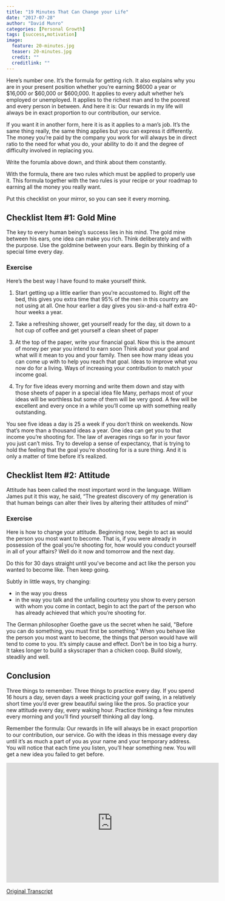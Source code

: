 ```yaml
---
title: "19 Minutes That Can Change your Life"
date: "2017-07-28"
author: "David Munro"
categories: [Personal Growth]
tags: [success,motivation]
image:
  feature: 20-minutes.jpg
  teaser: 20-minutes.jpg
  credit: ""
  creditlink: ""
---
```


Here’s number one. It’s the formula for getting rich. It also explains why you are in your present position whether you’re earning $6000 a year or $16,000 or $60,000 or $600,000. It applies to every adult whether he’s employed or unemployed. It applies to the richest man and to the poorest and every person in between. And here it is: Our rewards in my life will always be in exact proportion to our contribution, our service.


If you want it in another form, here it is as it applies to a man’s job. It’s the same thing really, the same thing applies but you can express it differently. The money you’re paid by the company you work for will always be in direct ratio to the need for what you do, your ability to do it and the degree of difficulty involved in replacing you.

Write the forumla above down, and think about them constantly.

With the formula, there are two rules which must be applied to properly use it. This formula together with the two rules is your recipe or your roadmap to earning all the money you really want.

Put this checklist on your mirror, so you can see it every morning.

## Checklist Item #1: Gold Mine
The key to every human being’s success lies in his mind. The gold mine between his ears, one idea can make you rich. Think deliberately and with the purpose. Use the goldmine between your ears. Begin by thinking of a special time every day.

### Exercise
Here’s the best way I have found to make yourself think. 

1. Start getting up a little earlier than you’re accustomed to. 
Right off the bed, this gives you extra time that 95% of the men in this country are not using at all. One hour earlier a day gives you six-and-a half extra 40-hour weeks a year.

2. Take a refreshing shower, get yourself ready for the day, sit down to a hot cup of coffee and get yourself a clean sheet of paper

3. At the top of the paper, write your financial goal. Now this is the amount of money per year you intend to earn soon
Think about your goal and what will it mean to you and your family. Then see how many ideas you can come up with to help you reach that goal. Ideas to improve what you now do for a living. Ways of increasing your contribution to match your income goal.

4. Try for five ideas every morning and write them down and stay with those sheets of paper in a special idea file
Many, perhaps most of your ideas will be worthless but some of them will be very good. A few will be excellent and every once in a while you’ll come up with something really outstanding.

You see five ideas a day is 25 a week if you don’t think on weekends. Now that’s more than a thousand ideas a year. One idea can get you to that income you’re shooting for. The law of averages rings so far in your favor you just can’t miss. Try to develop a sense of expectancy, that is trying to hold the feeling that the goal you’re shooting for is a sure thing. And it is only a matter of time before it’s realized.


## Checklist Item #2: Attitude
Attitude has been called the most important word in the language. William James put it this way, he said, “The greatest discovery of my generation is that human beings can alter their lives by altering their attitudes of mind”

### Exercise
Here is how to change your attitude. Beginning now, begin to act as would the person you most want to become. That is, if you were already in possession of the goal you’re shooting for, how would you conduct yourself in all of your affairs? Well do it now and tomorrow and the next day.

Do this for 30 days straight until you've become and act like the person you wanted to become like. Then keep going.

Subtly in little ways, try changing:
* in the way you dress
* in the way you talk and the unfailing courtesy you show to every person with whom you come in contact, begin to act the part of the person who has already achieved that which you’re shooting for.

The German philosopher Goethe gave us the secret when he said, "Before you can do something, you must first be something." When you behave like the person you most want to become, the things that person would have will tend to come to you. It’s simply cause and effect. Don’t be in too big a hurry. It takes longer to build a skyscraper than a chicken coop. Build slowly, steadily and well. 

## Conclusion

Three things to remember. Three things to practice every day. If you spend 16 hours a day, seven days a week practicing your golf swing, in a relatively short time you’d ever grew beautiful swing like the pros. So practice your new attitude every day, every waking hour. Practice thinking a few minutes every morning and you’ll find yourself thinking all day long.

Remember the formula: Our rewards in life will always be in exact proportion to our contribution, our service. Go with the ideas in this message every day until it’s as much a part of you as your name and your temporary address. You will notice that each time you listen, you’ll hear something new. You will get a new idea you failed to get before.

<iframe width="560" height="315" src="https://www.youtube.com/watch?v=6tbHYvH347A" frameborder="0" allowfullscreen></iframe>

[Original Transcript](https://singjupost.com/19-minutes-that-can-change-your-life-by-earl-nightingale-full-transcript/2/)
